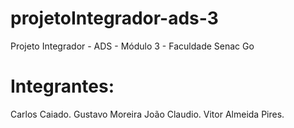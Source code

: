 # projetoIntegrador-ads-3
Projeto Integrador - ADS - Módulo 3 - Faculdade Senac Go
# Integrantes:

Carlos Caiado.
Gustavo Moreira
João Claudio.
Vitor Almeida Pires.


